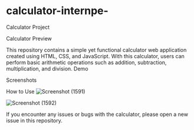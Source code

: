 # calculator-internpe-
Calculator Project

Calculator Preview

This repository contains a simple yet functional calculator web application created using HTML, CSS, and JavaScript. With this calculator, users can perform basic arithmetic operations such as addition, subtraction, multiplication, and division.
Demo

Screenshots


How to Use
![Screenshot (1591)](https://github.com/Tarunn06/calculator-internpe-/assets/95083716/77a80407-dd72-4f27-8197-fbb1cc71933d)

  ![Screenshot (1592)](https://github.com/Tarunn06/calculator-internpe-/assets/95083716/8ef1f173-bbfc-44db-b6ad-8a61c38cc58f)


    


If you encounter any issues or bugs with the calculator, please open a new issue in this repository.
